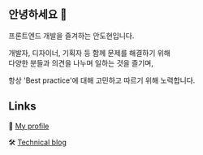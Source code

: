 ## 안녕하세요 👋
프론트엔드 개발을 즐겨하는 안도현입니다.   

개발자, 디자이너, 기획자 등 함께 문제를 해결하기 위해   
다양한 분들과 의견을 나누며 일하는 것을 즐기며,   

항상 'Best practice'에 대해 고민하고 따르기 위해 노력합니다.
   
## Links
💼 [My profile](https://hyun.pro/profile)

🛠 [Technical blog](https://hyun.pro)
   
